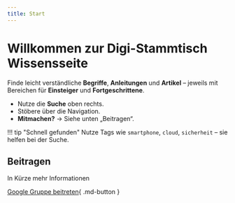 ```yaml
---
title: Start
---
```


# Willkommen zur Digi-Stammtisch Wissensseite

Finde leicht verständliche **Begriffe**, **Anleitungen** und **Artikel** – jeweils mit Bereichen für **Einsteiger** und **Fortgeschrittene**.

- Nutze die **Suche** oben rechts.
- Stöbere über die Navigation.
- **Mitmachen?** → Siehe unten „Beitragen“.

!!! tip "Schnell gefunden"
    Nutze Tags wie `smartphone`, `cloud`, `sicherheit` – sie helfen bei der Suche.

## Beitragen

In Kürze mehr Informationen

[Google Gruppe beitreten](https://groups.google.com/g/dg-gersfeld){ .md-button }
